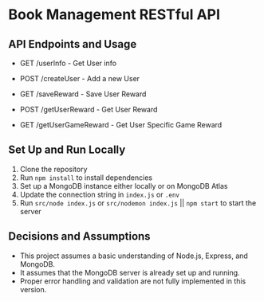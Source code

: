 # Book Management RESTful API

## API Endpoints and Usage

- GET /userInfo - Get User info
- POST /createUser - Add a new User

- GET /saveReward - Save User Reward
- POST /getUserReward - Get User Reward
- GET /getUserGameReward - Get User Specific Game Reward

## Set Up and Run Locally

1. Clone the repository
2. Run `npm install` to install dependencies
3. Set up a MongoDB instance either locally or on MongoDB Atlas
4. Update the connection string in `index.js` or `.env`
5. Run `src/node index.js`  or `src/nodemon index.js` || `npm start` to start the server

## Decisions and Assumptions

- This project assumes a basic understanding of Node.js, Express, and MongoDB.
- It assumes that the MongoDB server is already set up and running.
- Proper error handling and validation are not fully implemented in this version.


